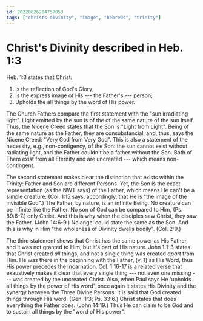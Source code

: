 ```yaml
---
id: 20220826204757053
tags: ["christs-divinity", "image", "hebrews", "trinity"]
---
```


# Christ's Divinity described in Heb. 1:3

Heb. 1:3 states that Christ:

1. Is the reflection of God's Glory;
2. Is the express image of His --- the Father's --- person;
3. Upholds the all things by the word of His power.

The Church Fathers compare the first statement with the "sun irradiating light".
Light emitted by the sun is of the of the same nature of the sun itself. Thus,
the Nicene Creed states that the Son is "Light from Light". Being of the same
nature as the Father, they are consubstancial, and, thus, says the Nicene Creed:
"Very God from Very God". This is also a statement of the necessity, e.g.,
non-contigency, of the Son: the sun cannot exist without radiating light, and
the Father couldn't be a father without the Son. Both of Them exist from all
Eternity and are uncreated --- which means non-contingent.

The second statemant makes clear the distinction that exists within the Trinity:
Father and Son are different Persons. Yet, the Son is the exact representation
(as the NWT says) of the Father, which means He can't be a simple creature.
(Col. 1:15 says, accordingly, that He is "the image of the invisible God".) The
Father, by nature, is an infinite Being. No creature can be infinite like the
Father. No son of God can be compared to Him, (Ps. 89:6-7.) only Christ. And
this is why when the disciples saw Christ, they saw the Father. (John 14:6-9.)
No angel could state the same as the Son. And this is why in Him "the wholeness
of Divinity dwells bodily". (Col. 2:9.)

The third statement shows that Christ has the same power as His Father, and it
was not granted to Him, but it's part of His nature. John 1:1-3 states that
Christ created _all_ things, and not a single thing was created _apart_ from
Him. He was there in the beginning with the Father, (v. 1) as His Word, thus His
power precedes the Incarnation. Col. 1:16-17 is a related verse that exaustively
makes it clear that every single thing --- not even one missing --- was created
by the uncreated Christ. Also, when Paul says He 'upholds all things by the
power of His word', once again it states His Divinity and the synergy between
the Three Divine Persons: it is said that God created things through His word.
(Gen. 1:3; Ps. 33:6.) Christ states that does everything the Father does. (John
14:19.) Thus He can claim to be God and to sustain all things by the "word of
His power".

